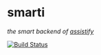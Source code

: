 # smarti
_the smart backend of [assistify](http://assistify.de)_

[![Build Status](https://travis-ci.org/redlink-gmbh/smarti.svg?branch=master)](https://travis-ci.org/redlink-gmbh/smarti)
